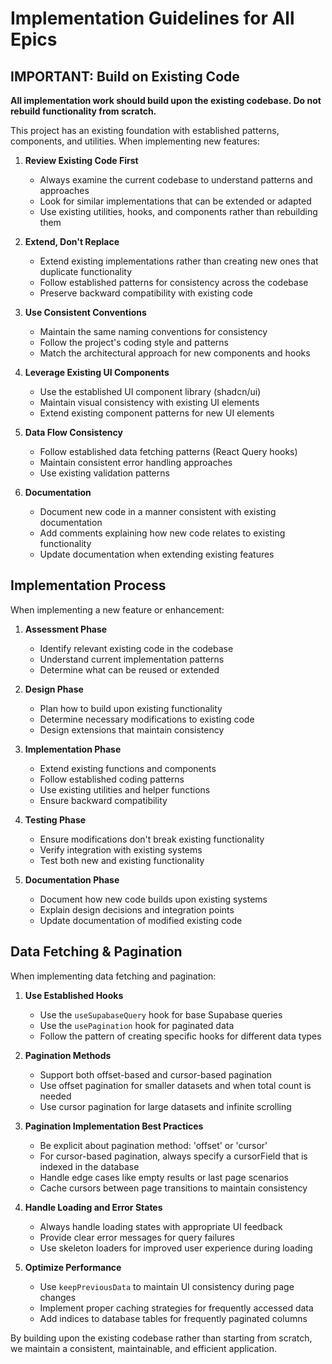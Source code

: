 
# Implementation Guidelines for All Epics

## IMPORTANT: Build on Existing Code

**All implementation work should build upon the existing codebase. Do not rebuild functionality from scratch.**

This project has an existing foundation with established patterns, components, and utilities. When implementing new features:

1. **Review Existing Code First**
   - Always examine the current codebase to understand patterns and approaches
   - Look for similar implementations that can be extended or adapted
   - Use existing utilities, hooks, and components rather than rebuilding them

2. **Extend, Don't Replace**
   - Extend existing implementations rather than creating new ones that duplicate functionality
   - Follow established patterns for consistency across the codebase
   - Preserve backward compatibility with existing code

3. **Use Consistent Conventions**
   - Maintain the same naming conventions for consistency
   - Follow the project's coding style and patterns
   - Match the architectural approach for new components and hooks

4. **Leverage Existing UI Components**
   - Use the established UI component library (shadcn/ui)
   - Maintain visual consistency with existing UI elements
   - Extend existing component patterns for new UI elements

5. **Data Flow Consistency**
   - Follow established data fetching patterns (React Query hooks)
   - Maintain consistent error handling approaches
   - Use existing validation patterns

6. **Documentation**
   - Document new code in a manner consistent with existing documentation
   - Add comments explaining how new code relates to existing functionality
   - Update documentation when extending existing features

## Implementation Process

When implementing a new feature or enhancement:

1. **Assessment Phase**
   - Identify relevant existing code in the codebase
   - Understand current implementation patterns
   - Determine what can be reused or extended

2. **Design Phase**
   - Plan how to build upon existing functionality
   - Determine necessary modifications to existing code
   - Design extensions that maintain consistency

3. **Implementation Phase**
   - Extend existing functions and components
   - Follow established coding patterns
   - Use existing utilities and helper functions
   - Ensure backward compatibility

4. **Testing Phase**
   - Ensure modifications don't break existing functionality
   - Verify integration with existing systems
   - Test both new and existing functionality

5. **Documentation Phase**
   - Document how new code builds upon existing systems
   - Explain design decisions and integration points
   - Update documentation of modified existing code

## Data Fetching & Pagination

When implementing data fetching and pagination:

1. **Use Established Hooks**
   - Use the `useSupabaseQuery` hook for base Supabase queries
   - Use the `usePagination` hook for paginated data
   - Follow the pattern of creating specific hooks for different data types

2. **Pagination Methods**
   - Support both offset-based and cursor-based pagination
   - Use offset pagination for smaller datasets and when total count is needed
   - Use cursor pagination for large datasets and infinite scrolling

3. **Pagination Implementation Best Practices**
   - Be explicit about pagination method: 'offset' or 'cursor'
   - For cursor-based pagination, always specify a cursorField that is indexed in the database
   - Handle edge cases like empty results or last page scenarios
   - Cache cursors between page transitions to maintain consistency

4. **Handle Loading and Error States**
   - Always handle loading states with appropriate UI feedback
   - Provide clear error messages for query failures
   - Use skeleton loaders for improved user experience during loading

5. **Optimize Performance**
   - Use `keepPreviousData` to maintain UI consistency during page changes
   - Implement proper caching strategies for frequently accessed data
   - Add indices to database tables for frequently paginated columns

By building upon the existing codebase rather than starting from scratch, we maintain a consistent, maintainable, and efficient application.
